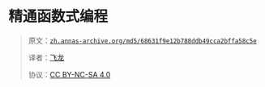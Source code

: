 # 精通函数式编程

> 原文：[`zh.annas-archive.org/md5/68631f9e12b788ddb49cca2bffa58c5e`](https://zh.annas-archive.org/md5/68631f9e12b788ddb49cca2bffa58c5e)
> 
> 译者：[飞龙](https://github.com/wizardforcel)
> 
> 协议：[CC BY-NC-SA 4.0](http://creativecommons.org/licenses/by-nc-sa/4.0/)
